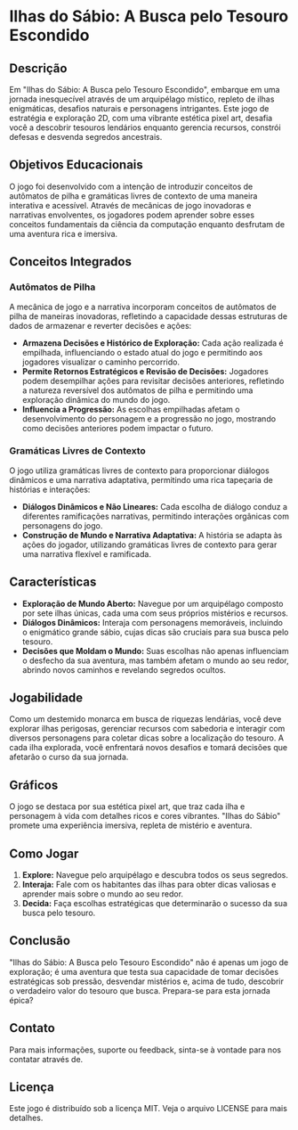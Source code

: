 # Ilhas do Sábio: A Busca pelo Tesouro Escondido

## Descrição
Em "Ilhas do Sábio: A Busca pelo Tesouro Escondido", embarque em uma jornada inesquecível através de um arquipélago místico, repleto de ilhas enigmáticas, desafios naturais e personagens intrigantes. Este jogo de estratégia e exploração 2D, com uma vibrante estética pixel art, desafia você a descobrir tesouros lendários enquanto gerencia recursos, constrói defesas e desvenda segredos ancestrais.

## Objetivos Educacionais

O jogo foi desenvolvido com a intenção de introduzir conceitos de autômatos de pilha e gramáticas livres de contexto de uma maneira interativa e acessível. Através de mecânicas de jogo inovadoras e narrativas envolventes, os jogadores podem aprender sobre esses conceitos fundamentais da ciência da computação enquanto desfrutam de uma aventura rica e imersiva.

## Conceitos Integrados

### Autômatos de Pilha
A mecânica de jogo e a narrativa incorporam conceitos de autômatos de pilha de maneiras inovadoras, refletindo a capacidade dessas estruturas de dados de armazenar e reverter decisões e ações:

- **Armazena Decisões e Histórico de Exploração:** Cada ação realizada é empilhada, influenciando o estado atual do jogo e permitindo aos jogadores visualizar o caminho percorrido.
- **Permite Retornos Estratégicos e Revisão de Decisões:** Jogadores podem desempilhar ações para revisitar decisões anteriores, refletindo a natureza reversível dos autômatos de pilha e permitindo uma exploração dinâmica do mundo do jogo.
- **Influencia a Progressão:** As escolhas empilhadas afetam o desenvolvimento do personagem e a progressão no jogo, mostrando como decisões anteriores podem impactar o futuro.

### Gramáticas Livres de Contexto
O jogo utiliza gramáticas livres de contexto para proporcionar diálogos dinâmicos e uma narrativa adaptativa, permitindo uma rica tapeçaria de histórias e interações:

- **Diálogos Dinâmicos e Não Lineares:** Cada escolha de diálogo conduz a diferentes ramificações narrativas, permitindo interações orgânicas com personagens do jogo.
- **Construção de Mundo e Narrativa Adaptativa:** A história se adapta às ações do jogador, utilizando gramáticas livres de contexto para gerar uma narrativa flexível e ramificada.


## Características

- **Exploração de Mundo Aberto:** Navegue por um arquipélago composto por sete ilhas únicas, cada uma com seus próprios mistérios e recursos.
- **Diálogos Dinâmicos:** Interaja com personagens memoráveis, incluindo o enigmático grande sábio, cujas dicas são cruciais para sua busca pelo tesouro.
- **Decisões que Moldam o Mundo:** Suas escolhas não apenas influenciam o desfecho da sua aventura, mas também afetam o mundo ao seu redor, abrindo novos caminhos e revelando segredos ocultos.

## Jogabilidade

Como um destemido monarca em busca de riquezas lendárias, você deve explorar ilhas perigosas, gerenciar recursos com sabedoria e interagir com diversos personagens para coletar dicas sobre a localização do tesouro. A cada ilha explorada, você enfrentará novos desafios e tomará decisões que afetarão o curso da sua jornada.

## Gráficos

O jogo se destaca por sua estética pixel art, que traz cada ilha e personagem à vida com detalhes ricos e cores vibrantes. "Ilhas do Sábio" promete uma experiência imersiva, repleta de mistério e aventura.

## Como Jogar

1. **Explore:** Navegue pelo arquipélago e descubra todos os seus segredos.
2. **Interaja:** Fale com os habitantes das ilhas para obter dicas valiosas e aprender mais sobre o mundo ao seu redor.
3. **Decida:** Faça escolhas estratégicas que determinarão o sucesso da sua busca pelo tesouro.

## Conclusão

"Ilhas do Sábio: A Busca pelo Tesouro Escondido" não é apenas um jogo de exploração; é uma aventura que testa sua capacidade de tomar decisões estratégicas sob pressão, desvendar mistérios e, acima de tudo, descobrir o verdadeiro valor do tesouro que busca. Prepara-se para esta jornada épica?

## Contato

Para mais informações, suporte ou feedback, sinta-se à vontade para nos contatar através de.

## Licença

Este jogo é distribuído sob a licença MIT. Veja o arquivo LICENSE para mais detalhes.      
